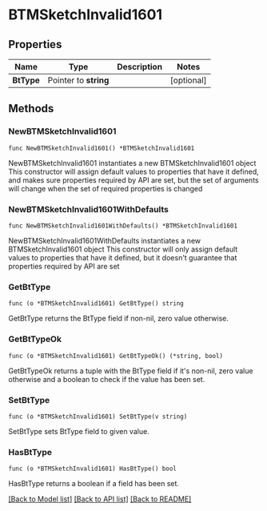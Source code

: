 # BTMSketchInvalid1601

## Properties

Name | Type | Description | Notes
------------ | ------------- | ------------- | -------------
**BtType** | Pointer to **string** |  | [optional] 

## Methods

### NewBTMSketchInvalid1601

`func NewBTMSketchInvalid1601() *BTMSketchInvalid1601`

NewBTMSketchInvalid1601 instantiates a new BTMSketchInvalid1601 object
This constructor will assign default values to properties that have it defined,
and makes sure properties required by API are set, but the set of arguments
will change when the set of required properties is changed

### NewBTMSketchInvalid1601WithDefaults

`func NewBTMSketchInvalid1601WithDefaults() *BTMSketchInvalid1601`

NewBTMSketchInvalid1601WithDefaults instantiates a new BTMSketchInvalid1601 object
This constructor will only assign default values to properties that have it defined,
but it doesn't guarantee that properties required by API are set

### GetBtType

`func (o *BTMSketchInvalid1601) GetBtType() string`

GetBtType returns the BtType field if non-nil, zero value otherwise.

### GetBtTypeOk

`func (o *BTMSketchInvalid1601) GetBtTypeOk() (*string, bool)`

GetBtTypeOk returns a tuple with the BtType field if it's non-nil, zero value otherwise
and a boolean to check if the value has been set.

### SetBtType

`func (o *BTMSketchInvalid1601) SetBtType(v string)`

SetBtType sets BtType field to given value.

### HasBtType

`func (o *BTMSketchInvalid1601) HasBtType() bool`

HasBtType returns a boolean if a field has been set.


[[Back to Model list]](../README.md#documentation-for-models) [[Back to API list]](../README.md#documentation-for-api-endpoints) [[Back to README]](../README.md)



